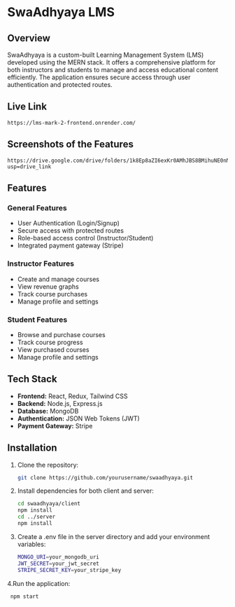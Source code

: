 # SwaAdhyaya LMS

## Overview

SwaAdhyaya is a custom-built Learning Management System (LMS) developed using the MERN stack. It offers a comprehensive platform for both instructors and students to manage and access educational content efficiently. The application ensures secure access through user authentication and protected routes.

## Live Link

    https://lms-mark-2-frontend.onrender.com/


## Screenshots of the Features 

    https://drive.google.com/drive/folders/1k8Ep8aZI6exKr0AMhJBS8BMihuNE0nNF?usp=drive_link
    




## Features

### General Features

- User Authentication (Login/Signup)
- Secure access with protected routes
- Role-based access control (Instructor/Student)
- Integrated payment gateway (Stripe)

### Instructor Features

- Create and manage courses
- View revenue graphs
- Track course purchases
- Manage profile and settings

### Student Features

- Browse and purchase courses
- Track course progress
- View purchased courses
- Manage profile and settings

## Tech Stack

- **Frontend:** React, Redux, Tailwind CSS
- **Backend:** Node.js, Express.js
- **Database:** MongoDB
- **Authentication:** JSON Web Tokens (JWT)
- **Payment Gateway:** Stripe

## Installation

1. Clone the repository:
   ```bash
   git clone https://github.com/yourusername/swaadhyaya.git
2. Install dependencies for both client and server:
   ```bash
   cd swaadhyaya/client
   npm install
   cd ../server
   npm install
3. Create a .env file in the server directory and add your environment variables:
   ```bash
   MONGO_URI=your_mongodb_uri
   JWT_SECRET=your_jwt_secret
   STRIPE_SECRET_KEY=your_stripe_key
4.Run the application:
   ```bash
    npm start
